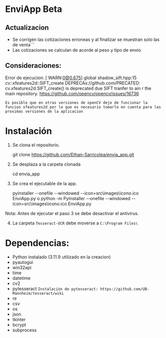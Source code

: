# EnviApp Beta

## Actualizacion
                    
- Se corrigen las cotizaciones erroneas y al finalizar se muestran solo las de venta```
- Las cotizaciones se calculan de acorde al peso y tipo de envio

## Consideraciones:

Error de ejecucion: [ WARN:0@0.675] global shadow_sift.hpp:15 cv::xfeatures2d::SIFT_create DEPRECAs://github.com/PRECATED: cv.xfeatures2d.SIFT_create() is deprecated due SIFT tranfer to ain r
the main repository. https://github.com/opencv/opencv/issues/16736 

```Es posible que en otras versiones de openCV deje de funcionar la funcion xfeatures2d por lo que es necesario tomarlo en cuenta para las proximas versiones de la aplicacion```

# Instalación

1. Se clona el repositorio.

    git clone https://github.com/Ethan-Sarricolea/envia_app.git

2. Se desplaza a la carpeta clonada 

    cd envia_app

3. Se crea el ejecutable de la app.

    pyinstaller --onefile --windowed --icon=src\images\icono.ico EnviApp.py
o
    python -m PyInstaller --onefile --windowed --icon=src\images\icono.ico EnviApp.py

Nota: Antes de ejecutar el paso 3 se debe desactivar el antivirus.

4. La carpeta `Tesseract-OCR` debe moverse a `C:\Program Files\`

# Dependencias:

* Python instalado (3.11.9 utilizado en la creacion)
* pyautogui
* win32api
* time
* datetime
* cv2
* pytesseract
    ```Instalación de pytesseract: https://github.com/UB-Mannheim/tesseract/wiki```
* re
* csv
* os
* json
* tkinter
* bcrypt
* subprocess
